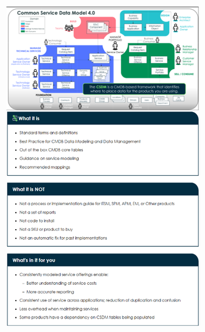 ![Exported image](Exported%20image%2020250315115802-0.png)     
![Exported image](Exported%20image%2020250315115803-1.png)